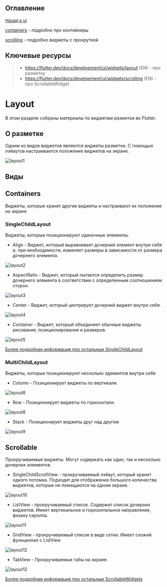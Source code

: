 ## Оглавление
[Назад к ui](../ui.md)

[containers](containers/containers.md) - подробно про контейнеры

[scrolling](scrolling/scrolling.md) - подробно виджеты с прокруткой

## Ключевые ресурсы
>- https://flutter.dev/docs/development/ui/widgets/layout (EN) - про разметку
>- https://flutter.dev/docs/development/ui/widgets/scrolling (EN) - про ScrollableWidget

# Layout
В этом разделе собраны материалы по виджетам разметки во Flutter.

## О разметке
Одним из видов виджетов являются виджеты разметки. С помощью лэйаутов 
настраивается положение виджетов на экране.

![layout1](layout1.png)

## Виды

## Containers
Виджеты, которые хранят другие виджеты и настраивают их положение на экране
### SingleChildLayout
Виджеты, которые позиционируют одиночные элементы.

- Align - Виджет, который выравнивает дочерний элемент внутри себя и,
при необходимости, изменяет размеры в зависимости от размера дочернего элемента.

![layout2](layout2.png)

- AspectRatio - Виджет, который пытается определить размер дочернего элемента в соответствии с определенным соотношением сторон.

![layout3](layout3.png)

- Center - Виджет, который центрирует дочерний виджет внутри себя.

![layout4](layout4.png)

- Container - Виджет, который объединяет обычные виджеты рисования, позиционирования и размеров.

![layout5](layout5.png)

[Более подробная информация про остальные SingleChildLayout](https://flutter.dev/docs/development/ui/widgets/layout)

### MultiChildLayout
Виджеты, которые позиционируют несколько эдементов внутри себя

- Column - Позиционирует виджеты по вертикали.

![layout6](layout6.png)

- Row - Позиционирует виджеты по горизонтали.

![layout8](layout8.png)

- Stack - Позиционирует виджеты друг над другом

![layout9](layout9.png)

## Scrollable
Прокручиваемые виджеты. Могут содержать как один, так и несколько дочерних элементов.

- SingleChildScrollView - прокручиваемый лэйаут, который хранит одного потомка. Подходит для отображения
большого количества виджетов, которые не помещаются на одном экране.

![layout10](layout10.png)

- ListView - прокручиваемый список. Содержит список дочерних виджетов. Имеет вертикальное и горизонтальное направление,
физику скролла.

![layout11](layout11.png)

- GridView - прокручиваемый список в виде сетки. Имеет схожий функционал с ListView

![layout12](layout12.png)

- TabView - Прокручиваемые табы на экране.

![layout12](layout13.png)

[Более подробная информация про остальные ScrollableWidgets](https://flutter.dev/docs/development/ui/widgets/scrolling)
